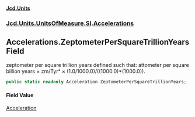 #### [Jcd.Units](index.md 'index')
### [Jcd.Units.UnitsOfMeasure.SI](Jcd.Units.UnitsOfMeasure.SI.md 'Jcd.Units.UnitsOfMeasure.SI').[Accelerations](Accelerations.md 'Jcd.Units.UnitsOfMeasure.SI.Accelerations')

## Accelerations.ZeptometerPerSquareTrillionYears Field

zeptometer per square trillion years defined such that: attometer per square billion years = zm/Tyr² ×
(1.0/1000.0)/((1000.0)*(1000.0)).

```csharp
public static readonly Acceleration ZeptometerPerSquareTrillionYears;
```

#### Field Value
[Acceleration](Acceleration.md 'Jcd.Units.UnitTypes.Acceleration')